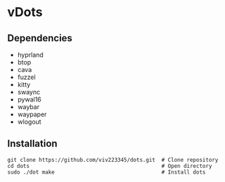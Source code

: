 # vDots

## Dependencies
- hyprland
- btop
- cava
- fuzzel
- kitty
- swaync
- pywal16
- waybar
- waypaper
- wlogout

## Installation
```
git clone https://github.com/viv223345/dots.git  # Clone repository
cd dots                                          # Open directory
sudo ./dot make                                  # Install dots
```
